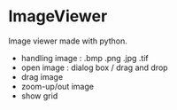 # ImageViewer
Image viewer made with python.

- handling image : .bmp .png .jpg .tif
- open image : dialog box / drag and drop
- drag image
- zoom-up/out image
- show grid
